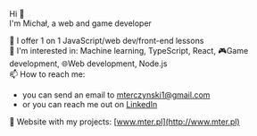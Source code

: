 Hi 👋   
I'm Michał, a web and game developer 

📖 I offer 1 on 1 JavaScript/web dev/front-end lessons  
📘 I'm interested in: Machine learning, TypeScript, React, 🎮Game development, 🌐Web development, Node.js  
📫 How to reach me: 
  - you can send an email to [mterczynski1@gmail.com](mailto:mterczynski1@gmail.com)
  - or you can reach me out on [LinkedIn](https://www.linkedin.com/in/mterczynski/)  
  
📱 Website with my projects: [www.mter.pl](http://www.mter.pl)
 

<!-- ![](https://github-readme-stats.vercel.app/api/top-langs/?username=mterczynski&layout=compact) -->

